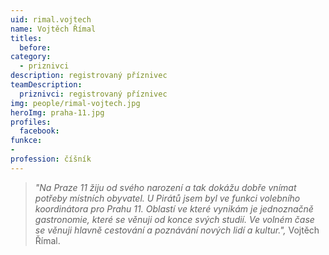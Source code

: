 ```yaml
---
uid: rimal.vojtech
name: Vojtěch Římal
titles:
  before: 
category:
  - priznivci
description: registrovaný příznivec 
teamDescription:
  priznivci: registrovaný příznivec
img: people/rimal-vojtech.jpg
heroImg: praha-11.jpg
profiles:
  facebook: 
funkce: 
- 
profession: číšník
---
```





>*"Na Praze 11 žiju od svého narození a tak dokážu dobře vnímat potřeby místních obyvatel. U Pirátů jsem byl ve funkci volebního koordinátora pro Prahu 11. Oblastí ve které vynikám je jednoznačně gastronomie, které se věnuji od konce svých studií. Ve volném čase se věnuji hlavně cestování a poznávání nových lidí a kultur.",* Vojtěch Římal.
